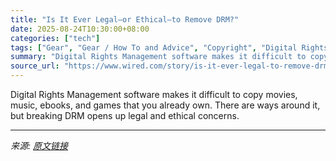 ```yaml
---
title: "Is It Ever Legal—or Ethical—to Remove DRM?"
date: 2025-08-24T10:30:00+08:00
categories: ["tech"]
tags: ["Gear", "Gear / How To and Advice", "Copyright", "Digital Rights Management", "Cory Doctorow", "Copy That"]
summary: "Digital Rights Management software makes it difficult to copy movies, music, ebooks, and games that you already own. There are ways around it, but breaking DRM opens up legal and ethical concerns."
source_url: "https://www.wired.com/story/is-it-ever-legal-to-remove-drm/"
---
```


Digital Rights Management software makes it difficult to copy movies, music, ebooks, and games that you already own. There are ways around it, but breaking DRM opens up legal and ethical concerns.

---

*来源: [原文链接](https://www.wired.com/story/is-it-ever-legal-to-remove-drm/)*
